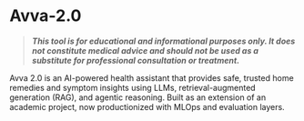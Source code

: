 # Avva-2.0
> ***This tool is for educational and informational purposes only. It does not constitute medical advice and should not be used as a substitute for professional consultation or treatment.***

Avva 2.0 is an AI-powered health assistant that provides safe, trusted home remedies and symptom insights using LLMs, retrieval-augmented generation (RAG), and agentic reasoning. Built as an extension of an academic project, now productionized with MLOps and evaluation layers.
